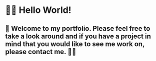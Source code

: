 # 🖐🏾 Hello World!

## 🚀 Welcome to my portfolio. Please feel free to take a look around and if you have a project in mind that you would like to see me work on, please contact me. 👊🏾
